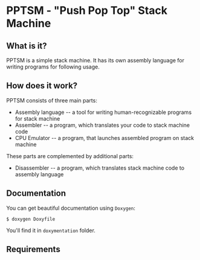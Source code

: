 # PPTSM - "Push Pop Top" Stack Machine

## What is it?

PPTSM is a simple stack machine. It has its own assembly language for writing programs for following usage.

## How does it work?

PPTSM consists of three main parts:

* Assembly language -- a tool for writing human-recognizable programs for stack machine
* Assembler -- a program, which translates your code to stack machine code
* CPU Emulator -- a program, that launches assembled program on stack machine

These parts are complemented by additional parts:

* Disassembler -- a program, which translates stack machine code to assembly language

## Documentation

You can get beautiful documentation using `Doxygen`:

```
$ doxygen Doxyfile
```

You'll find it in `doxymentation` folder.

## Requirements
